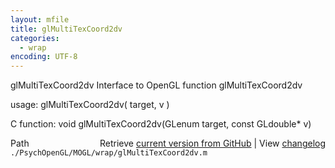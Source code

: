 ```yaml
---
layout: mfile
title: glMultiTexCoord2dv
categories:
  - wrap
encoding: UTF-8
---
```


glMultiTexCoord2dv  Interface to OpenGL function glMultiTexCoord2dv

usage:  glMultiTexCoord2dv\( target, v \)

C function:  void glMultiTexCoord2dv\(GLenum target, const GLdouble\* v\)


<div class="code_header" style="text-align:right;">
  <span style="float:left;">Path&nbsp;&nbsp;</span> <span class="counter">Retrieve <a href=
  "https://raw.github.com/Psychtoolbox-3/Psychtoolbox-3/beta/./PsychOpenGL/MOGL/wrap/glMultiTexCoord2dv.m">current version from GitHub</a> | View <a href=
  "https://github.com/Psychtoolbox-3/Psychtoolbox-3/commits/beta/./PsychOpenGL/MOGL/wrap/glMultiTexCoord2dv.m">changelog</a></span>
</div>
<div class="code">
  <code>./PsychOpenGL/MOGL/wrap/glMultiTexCoord2dv.m</code>
</div>
